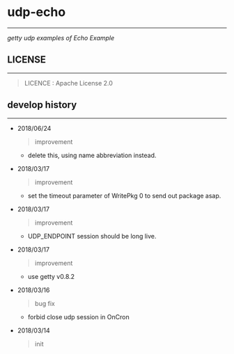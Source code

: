 # udp-echo #
---
*getty udp examples of Echo Example*

## LICENSE ##
---

> LICENCE    : Apache License 2.0

## develop history ##
---

- 2018/06/24
    > improvement
    * delete this, using name abbreviation instead.

- 2018/03/17
    > improvement
    * set the timeout parameter of WritePkg 0 to send out package asap.

- 2018/03/17
    > improvement
    * UDP_ENDPOINT session should be long live.

- 2018/03/17
    > improvement
    * use getty v0.8.2

- 2018/03/16
    > bug fix
    * forbid close udp session in OnCron

- 2018/03/14
    > init



